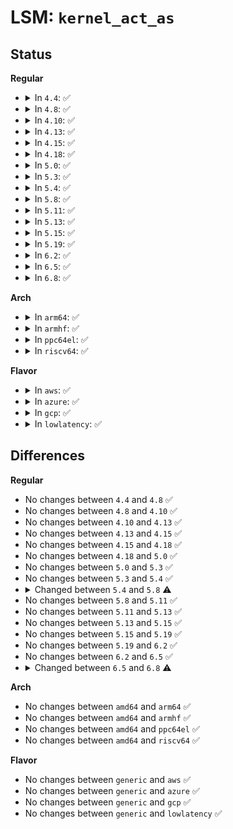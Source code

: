 # LSM: <code>kernel_act_as</code>

## Status
<b>Regular</b>
<ul>
<li>
<details>
<summary>In <code>4.4</code>: ✅</summary>

```c
int security_kernel_act_as(struct cred *new, u32 secid);
```
</details>
</li>
<li>
<details>
<summary>In <code>4.8</code>: ✅</summary>

```c
int security_kernel_act_as(struct cred *new, u32 secid);
```
</details>
</li>
<li>
<details>
<summary>In <code>4.10</code>: ✅</summary>

```c
int security_kernel_act_as(struct cred *new, u32 secid);
```
</details>
</li>
<li>
<details>
<summary>In <code>4.13</code>: ✅</summary>

```c
int security_kernel_act_as(struct cred *new, u32 secid);
```
</details>
</li>
<li>
<details>
<summary>In <code>4.15</code>: ✅</summary>

```c
int security_kernel_act_as(struct cred *new, u32 secid);
```
</details>
</li>
<li>
<details>
<summary>In <code>4.18</code>: ✅</summary>

```c
int security_kernel_act_as(struct cred *new, u32 secid);
```
</details>
</li>
<li>
<details>
<summary>In <code>5.0</code>: ✅</summary>

```c
int security_kernel_act_as(struct cred *new, u32 secid);
```
</details>
</li>
<li>
<details>
<summary>In <code>5.3</code>: ✅</summary>

```c
int security_kernel_act_as(struct cred *new, u32 secid);
```
</details>
</li>
<li>
<details>
<summary>In <code>5.4</code>: ✅</summary>

```c
int security_kernel_act_as(struct cred *new, u32 secid);
```
</details>
</li>
<li>
<details>
<summary>In <code>5.8</code>: ✅</summary>

```c
int security_kernel_act_as(struct cred *new, struct lsmblob *blob);
```
</details>
</li>
<li>
<details>
<summary>In <code>5.11</code>: ✅</summary>

```c
int security_kernel_act_as(struct cred *new, struct lsmblob *blob);
```
</details>
</li>
<li>
<details>
<summary>In <code>5.13</code>: ✅</summary>

```c
int security_kernel_act_as(struct cred *new, struct lsmblob *blob);
```
</details>
</li>
<li>
<details>
<summary>In <code>5.15</code>: ✅</summary>

```c
int security_kernel_act_as(struct cred *new, struct lsmblob *blob);
```
</details>
</li>
<li>
<details>
<summary>In <code>5.19</code>: ✅</summary>

```c
int security_kernel_act_as(struct cred *new, struct lsmblob *blob);
```
</details>
</li>
<li>
<details>
<summary>In <code>6.2</code>: ✅</summary>

```c
int security_kernel_act_as(struct cred *new, struct lsmblob *blob);
```
</details>
</li>
<li>
<details>
<summary>In <code>6.5</code>: ✅</summary>

```c
int security_kernel_act_as(struct cred *new, struct lsmblob *blob);
```
</details>
</li>
<li>
<details>
<summary>In <code>6.8</code>: ✅</summary>

```c
int security_kernel_act_as(struct cred *new, u32 secid);
```
</details>
</li>
</ul>
<b>Arch</b>
<ul>
<li>
<details>
<summary>In <code>arm64</code>: ✅</summary>

```c
int security_kernel_act_as(struct cred *new, u32 secid);
```
</details>
</li>
<li>
<details>
<summary>In <code>armhf</code>: ✅</summary>

```c
int security_kernel_act_as(struct cred *new, u32 secid);
```
</details>
</li>
<li>
<details>
<summary>In <code>ppc64el</code>: ✅</summary>

```c
int security_kernel_act_as(struct cred *new, u32 secid);
```
</details>
</li>
<li>
<details>
<summary>In <code>riscv64</code>: ✅</summary>

```c
int security_kernel_act_as(struct cred *new, u32 secid);
```
</details>
</li>
</ul>
<b>Flavor</b>
<ul>
<li>
<details>
<summary>In <code>aws</code>: ✅</summary>

```c
int security_kernel_act_as(struct cred *new, u32 secid);
```
</details>
</li>
<li>
<details>
<summary>In <code>azure</code>: ✅</summary>

```c
int security_kernel_act_as(struct cred *new, u32 secid);
```
</details>
</li>
<li>
<details>
<summary>In <code>gcp</code>: ✅</summary>

```c
int security_kernel_act_as(struct cred *new, u32 secid);
```
</details>
</li>
<li>
<details>
<summary>In <code>lowlatency</code>: ✅</summary>

```c
int security_kernel_act_as(struct cred *new, u32 secid);
```
</details>
</li>
</ul>

## Differences
<b>Regular</b>
<ul>
<li>
No changes between <code>4.4</code> and <code>4.8</code> ✅
</li>
<li>
No changes between <code>4.8</code> and <code>4.10</code> ✅
</li>
<li>
No changes between <code>4.10</code> and <code>4.13</code> ✅
</li>
<li>
No changes between <code>4.13</code> and <code>4.15</code> ✅
</li>
<li>
No changes between <code>4.15</code> and <code>4.18</code> ✅
</li>
<li>
No changes between <code>4.18</code> and <code>5.0</code> ✅
</li>
<li>
No changes between <code>5.0</code> and <code>5.3</code> ✅
</li>
<li>
No changes between <code>5.3</code> and <code>5.4</code> ✅
</li>
<li>
<details>
<summary>Changed between <code>5.4</code> and <code>5.8</code> ⚠️</summary>
<ul>
<li>
<b>Param added. </b>
<code>struct lsmblob *blob</code>
</li>
<li>
<b>Param removed. </b>
<code>u32 secid</code>
</li>
</ul>
</details>
</li>
<li>
No changes between <code>5.8</code> and <code>5.11</code> ✅
</li>
<li>
No changes between <code>5.11</code> and <code>5.13</code> ✅
</li>
<li>
No changes between <code>5.13</code> and <code>5.15</code> ✅
</li>
<li>
No changes between <code>5.15</code> and <code>5.19</code> ✅
</li>
<li>
No changes between <code>5.19</code> and <code>6.2</code> ✅
</li>
<li>
No changes between <code>6.2</code> and <code>6.5</code> ✅
</li>
<li>
<details>
<summary>Changed between <code>6.5</code> and <code>6.8</code> ⚠️</summary>
<ul>
<li>
<b>Param added. </b>
<code>u32 secid</code>
</li>
<li>
<b>Param removed. </b>
<code>struct lsmblob *blob</code>
</li>
</ul>
</details>
</li>
</ul>
<b>Arch</b>
<ul>
<li>
No changes between <code>amd64</code> and <code>arm64</code> ✅
</li>
<li>
No changes between <code>amd64</code> and <code>armhf</code> ✅
</li>
<li>
No changes between <code>amd64</code> and <code>ppc64el</code> ✅
</li>
<li>
No changes between <code>amd64</code> and <code>riscv64</code> ✅
</li>
</ul>
<b>Flavor</b>
<ul>
<li>
No changes between <code>generic</code> and <code>aws</code> ✅
</li>
<li>
No changes between <code>generic</code> and <code>azure</code> ✅
</li>
<li>
No changes between <code>generic</code> and <code>gcp</code> ✅
</li>
<li>
No changes between <code>generic</code> and <code>lowlatency</code> ✅
</li>
</ul>
